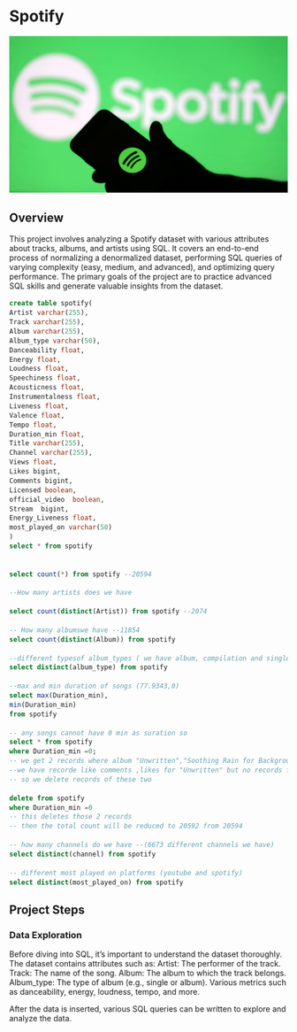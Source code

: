 # Spotify
![Spotify_Logo](https://github.com/divyakandi/Spotify/blob/main/spotify_logo.jpg)
## Overview
This project involves analyzing a Spotify dataset with various attributes about tracks, albums, and artists using SQL. It covers an end-to-end process of normalizing a denormalized dataset, performing SQL queries of varying complexity (easy, medium, and advanced), and optimizing query performance. The primary goals of the project are to practice advanced SQL skills and generate valuable insights from the dataset.
```sql
create table spotify(
Artist varchar(255),
Track varchar(255),
Album varchar(255),
Album_type varchar(50),
Danceability float,
Energy float,
Loudness float,
Speechiness float,
Acousticness float,
Instrumentalness float,
Liveness float,
Valence float,
Tempo float,
Duration_min float,
Title varchar(255),
Channel varchar(255),
Views float,
Likes bigint,
Comments bigint,
Licensed boolean,
official_video	boolean,
Stream	bigint,
Energy_Liveness float,
most_played_on varchar(50)
)
select * from spotify


select count(*) from spotify --20594

--How many artists does we have

select count(distinct(Artist)) from spotify --2074

-- How many albumswe have --11854
select count(distinct(Album)) from spotify

--different typesof album_types ( we have album, compilation and single)
select distinct(album_type) from spotify

--max and min duration of songs (77.9343,0)
select max(Duration_min),
min(Duration_min)
from spotify

-- any songs cannot have 0 min as suration so
select * from spotify
where Duration_min =0;
-- we get 2 records where album "Unwritten","Soothing Rain for Background Sounds and Natural White Noise",
--we have recorde like comments ,likes for "Unwritten" but no records for "Soothing Rain for Background Sounds and Natural White Noise"
-- so we delete records of these two

delete from spotify 
where Duration_min =0
-- this deletes those 2 records
-- then the total count will be reduced to 20592 from 20594

-- how many channels do we have --(6673 different channels we have)
select distinct(channel) from spotify

-- different most played on platforms (youtube and spotify)
select distinct(most_played_on) from spotify
```
## Project Steps
### Data Exploration
Before diving into SQL, it’s important to understand the dataset thoroughly. The dataset contains attributes such as:
Artist: The performer of the track.
Track: The name of the song.
Album: The album to which the track belongs.
Album_type: The type of album (e.g., single or album).
Various metrics such as danceability, energy, loudness, tempo, and more.

After the data is inserted, various SQL queries can be written to explore and analyze the data.


